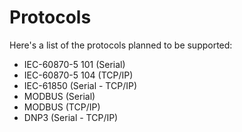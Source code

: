 # Protocols
Here's a list of the protocols planned to be supported:
* IEC-60870-5 101 (Serial)
* IEC-60870-5 104 (TCP/IP)
* IEC-61850 (Serial - TCP/IP)
* MODBUS (Serial)
* MODBUS (TCP/IP)
* DNP3 (Serial - TCP/IP)